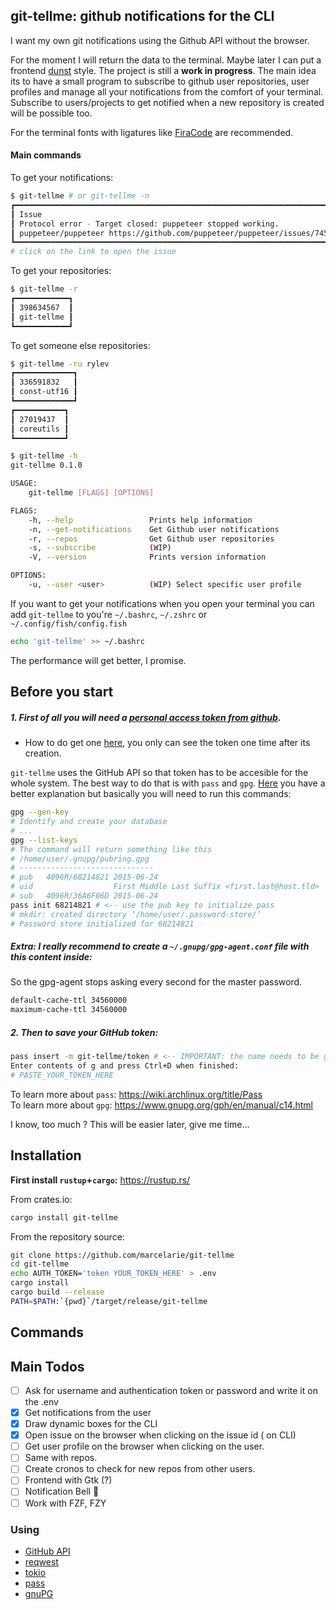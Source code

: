 ## git-tellme: github notifications for the CLI

I want my own git notifications using the Github API without the browser.

For the moment I will return the data to the terminal. Maybe later I can put a
frontend [dunst](https://github.com/dunst-project/dunst) style. The project is
still a **work in progress**. The main idea its to have a small program to
subscribe to github user repositories, user profiles and manage all your
notifications from the comfort of your terminal. Subscribe to users/projects to
get notified when a new repository is created will be possible too.

For the terminal fonts with ligatures like
[FiraCode](https://github.com/tonsky/FiraCode) are recommended.

#### Main commands

To get your notifications:

```bash
$ git-tellme # or git-tellme -n
┏━━━━━━━━━━━━━━━━━━━━━━━━━━━━━━━━━━━━━━━━━━━━━━━━━━━━━━━━━━━━━━━━━━━━━━━━┓
┃ Issue                                                                  ┃
┃ Protocol error - Target closed: puppeteer stopped working.             ┃
┃ puppeteer/puppeteer https://github.com/puppeteer/puppeteer/issues/7455 ┃
┗━━━━━━━━━━━━━━━━━━━━━━━━━━━━━━━━━━━━━━━━━━━━━━━━━━━━━━━━━━━━━━━━━━━━━━━━┛
# click on the link to open the issue
```

To get your repositories:

```bash
$ git-tellme -r
┏━━━━━━━━━━━━┓
┃ 398634567  ┃
┃ git-tellme ┃
┗━━━━━━━━━━━━┛
```

To get someone else repositories:

```bash
$ git-tellme -ru rylev
┏━━━━━━━━━━━━━┓
┃ 336591832   ┃
┃ const-utf16 ┃
┗━━━━━━━━━━━━━┛
┏━━━━━━━━━━━┓
┃ 27019437  ┃
┃ coreutils ┃
┗━━━━━━━━━━━┛
```

```bash
$ git-tellme -h
git-tellme 0.1.0

USAGE:
    git-tellme [FLAGS] [OPTIONS]

FLAGS:
    -h, --help                 Prints help information
    -n, --get-notifications    Get Github user notifications
    -r, --repos                Get Github user repositories
    -s, --subscribe            (WIP)
    -V, --version              Prints version information

OPTIONS:
    -u, --user <user>          (WIP) Select specific user profile
```

If you want to get your notifications when you open your terminal you can add
`git-tellme` to you're `~/.bashrc`, `~/.zshrc` or `~/.config/fish/config.fish`

```bash
echo 'git-tellme' >> ~/.bashrc
```

The performance will get better, I promise.

## Before you start

##### 1. First of all you will need a [personal access token from github](https://github.com/settings/tokens).

-   How to do get one
    [here](https://docs.github.com/en/github/authenticating-to-github/keeping-your-account-and-data-secure/creating-a-personal-access-token),
    you only can see the token one time after its creation.

`git-tellme` uses the GitHub API so that token has to be accesible for the whole
system. The best way to do that is with `pass` and `gpg`.
[Here](https://www.thepolyglotdeveloper.com/2018/12/manage-passwords-gpg-command-line-pass/)
you have a better explanation but basically you will need to run this commands:

```bash
gpg --gen-key
# Identify and create your database
# ...
gpg --list-keys
# The command will return something like this
# /home/user/.gnupg/pubring.gpg
# ------------------------------
# pub   4096R/68214821 2015-06-24
# uid                  First Middle Last Suffix <first.last@host.tld>
# sub   4096R/36A6F06D 2015-06-24
pass init 68214821 # <-- use the pub key to initialize pass
# mkdir: created directory ‘/home/user/.password-store/’
# Password store initialized for 68214821
```

##### Extra: I really recommend to create a `~/.gnupg/gpg-agent.conf` file with this content inside:

So the gpg-agent stops asking every second for the master password.

```bash
default-cache-ttl 34560000
maximum-cache-ttl 34560000
```

##### 2. Then to save your GitHub token:

```bash
pass insert -m git-tellme/token # <-- IMPORTANT: the name needs to be git-tellme/token
Enter contents of g and press Ctrl+D when finished:
# PASTE_YOUR_TOKEN_HERE
```

To learn more about `pass`: https://wiki.archlinux.org/title/Pass  
To learn more about `gpg`: https://www.gnupg.org/gph/en/manual/c14.html

I know, too much ? This will be easier later, give me time...

## Installation

**First install `rustup`+`cargo`:** https://rustup.rs/

From crates.io:

```bash
cargo install git-tellme
```

From the repository source:

```bash
git clone https://github.com/marcelarie/git-tellme
cd git-tellme
echo AUTH_TOKEN='token YOUR_TOKEN_HERE' > .env
cargo install
cargo build --release
PATH=$PATH:`{pwd}`/target/release/git-tellme
```

## Commands

## Main Todos

-   [ ] Ask for username and authentication token or password and write it on
        the .env
-   [x] Get notifications from the user
-   [x] Draw dynamic boxes for the CLI
-   [x] Open issue on the browser when clicking on the issue id ( on CLI)
-   [ ] Get user profile on the browser when clicking on the user.
-   [ ] Same with repos.
-   [ ] Create cronos to check for new repos from other users.
-   [ ] Frontend with Gtk (?)
-   [ ] Notification Bell 🔔
-   [ ] Work with FZF, FZY

### Using

-   [GitHub API](https://docs.github.com/en/rest)
-   [reqwest](https://crates.io/crates/reqwest)
-   [tokio](https://crates.io/crates/tokio)
-   [pass](https://www.passwordstore.org/)
-   [gnuPG](https://gnupg.org/)

